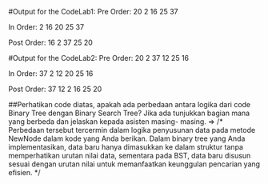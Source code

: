 #Output for the CodeLab1:
Pre Order: 
20 
2 
16 
25
37

In Order:
2
16
20
25
37

Post Order:
16
2
37
25
20


#Output for the CodeLab2:
Pre Order: 
20 
2 
37 
12 
25 
16 

In Order: 
37 
2 
12 
20 
25 
16 

Post Order:
37
12
2
16
25
20


##Perhatikan code diatas, apakah ada perbedaan antara logika dari code Binary Tree dengan Binary 
Search Tree? Jika ada tunjukkan bagian mana yang berbeda dan jelaskan kepada asisten masing-
masing.
=> /* Perbedaan tersebut tercermin dalam logika penyusunan data pada metode NewNode dalam kode yang Anda berikan.
Dalam binary tree yang Anda implementasikan, data baru hanya dimasukkan ke dalam struktur tanpa memperhatikan
urutan nilai data, sementara pada BST, data baru disusun sesuai dengan urutan nilai untuk memanfaatkan keunggulan
pencarian yang efisien. */
